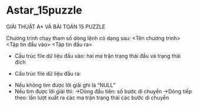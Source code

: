# Astar_15puzzle
GIẢI THUẬT A* VÀ BÀI TOÁN 15 PUZZLE

Chương trình chạy tham số dòng lệnh có dạng sau:
<Tên chương trình> <Tập tin đầu vào> <Tập tin đầu ra>

-	Cấu trúc file dữ liệu đầu vào: hai ma trận trạng thái đầu và trạng thái đích

-	Cấu trúc file dữ liệu đầu ra:
  + Nếu không tìm được lời giải ghi là “NULL”
  + Nếu tìm được lời giải thì:
          ->Dòng đầu tiên: số bước di chuyển
          ->Dòng tiếp theo: lần lượt xuất ra các ma trận trạng thái các bước di chuyển

